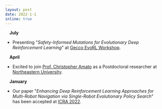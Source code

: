 ```yaml
---
layout: post
date: 2022-1-1
inline: true
---
```

&emsp;**July**
- Presenting "*Safety-Informed Mutations for Evolutionary Deep Reinforcement Learning*" at <a href="https://sites.google.com/view/evorl/home">Gecco EvoRL Workshop</a>.

&emsp;**April**
- Excited to join <a href="https://www.khoury.northeastern.edu/people/chris-amato/">Prof. Christopher Amato</a> as a Postdoctoral researcher at <a href="https://www.northeastern.edu">Northeastern University</a>.

&emsp;**January**
- Our paper "*Enhancing Deep Reinforcement Learning Approaches for Multi-Robot Navigation via Single-Robot Evolutionary Policy Search*" has been accepted at <a href='https://www.icra2022.org'>ICRA 2022</a>.  